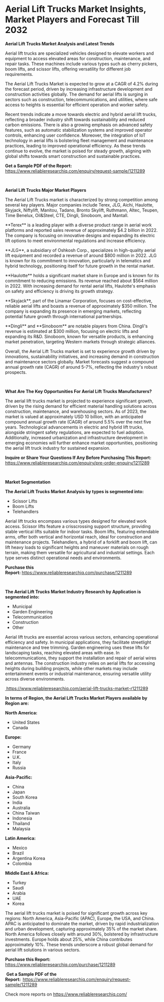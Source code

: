<p><h1>Aerial Lift Trucks Market Insights, Market Players and Forecast Till 2032</h1></p><p><strong>Aerial Lift Trucks Market Analysis and Latest Trends</strong></p>
<p><p>Aerial lift trucks are specialized vehicles designed to elevate workers and equipment to access elevated areas for construction, maintenance, and repair tasks. These machines include various types such as cherry pickers, boom lifts, and scissor lifts, offering versatility for different job requirements.</p><p>The Aerial Lift Trucks Market is expected to grow at a CAGR of 4.2% during the forecast period, driven by increasing infrastructure development and construction activities globally. The demand for aerial lifts is surging in sectors such as construction, telecommunications, and utilities, where safe access to heights is essential for efficient operation and worker safety. </p><p>Recent trends indicate a move towards electric and hybrid aerial lift trucks, reflecting a broader industry shift towards sustainability and reduced carbon emissions. There is also a growing emphasis on advanced safety features, such as automatic stabilization systems and improved operator controls, enhancing user confidence. Moreover, the integration of IoT technology in aerial lifts is bolstering fleet management and maintenance practices, leading to improved operational efficiency. As these trends continue to evolve, the market is poised for steady growth, aligning with global shifts towards smart construction and sustainable practices.</p></p>
<p><strong>Get a Sample PDF of the Report:&nbsp;</strong> <a href="https://www.reliableresearchiq.com/enquiry/request-sample/1211289?utm_campaign=2271&utm_medium=2&utm_source=Github&utm_content=ia&utm_term=24032025&utm_id=aerial-lift-trucks">https://www.reliableresearchiq.com/enquiry/request-sample/1211289</a></p>
<p>&nbsp;</p>
<p><strong>Aerial Lift Trucks Major Market Players</strong></p>
<p><p>The Aerial Lift Trucks market is characterized by strong competition among several key players. Major companies include Terex, JLG, Aichi, Haulotte, Skyjack, Niftylift, Manitou, Tadano, Bronto Skylift, Ruthmann, Altec, Teupen, Time Benelux, Oil&Steel, CTE, Dingli, Sinoboom, and Mantall.</p><p>**Terex** is a leading player with a diverse product range in aerial work platforms and reported sales revenue of approximately $4.2 billion in 2022. The company is focusing on innovative designs and expanding its electric lift options to meet environmental regulations and increase efficiency.</p><p>**JLG**, a subsidiary of Oshkosh Corp., specializes in high-quality aerial lift equipment and recorded a revenue of around $800 million in 2022. JLG is known for its commitment to innovation, particularly in telematics and hybrid technology, positioning itself for future growth in the rental market.</p><p>**Haulotte** holds a significant market share in Europe and is known for its commitment to reducing emissions. Its revenue reached about $564 million in 2022. With increasing demand for rental aerial lifts, Haulotte's emphasis on safety and efficiency is driving its growth strategy.</p><p>**Skyjack**, part of the Linamar Corporation, focuses on cost-effective, reliable aerial lifts and boasts a revenue of approximately $350 million. The company is expanding its presence in emerging markets, reflecting potential future growth through international partnerships.</p><p>**Dingli** and **Sinoboom** are notable players from China. Dingli's revenue is estimated at $300 million, focusing on electric lifts and expanding its R&D. Sinoboom, known for versatile products, is enhancing market penetration, targeting Western markets through strategic alliances.</p><p>Overall, the Aerial Lift Trucks market is set to experience growth driven by innovations, sustainability initiatives, and increasing demand in construction and maintenance sectors globally. Market forecasts suggest a compound annual growth rate (CAGR) of around 5-7%, reflecting the industry's robust prospects.</p></p>
<p>&nbsp;</p>
<p><strong>What Are The Key Opportunities For Aerial Lift Trucks Manufacturers?</strong></p>
<p><p>The aerial lift trucks market is projected to experience significant growth, driven by the rising demand for efficient material handling solutions across construction, maintenance, and warehousing sectors. As of 2023, the market is valued at approximately USD 10 billion, with an anticipated compound annual growth rate (CAGR) of around 5.5% over the next five years. Technological advancements in electric and hybrid lift trucks, alongside stringent safety regulations, are expected to fuel adoption. Additionally, increased urbanization and infrastructure development in emerging economies will further enhance market opportunities, positioning the aerial lift truck industry for sustained expansion.</p></p>
<p><strong>Inquire or Share Your Questions If Any Before Purchasing This Report:</strong> <a href="https://www.reliableresearchiq.com/enquiry/pre-order-enquiry/1211289?utm_campaign=2271&utm_medium=2&utm_source=Github&utm_content=ia&utm_term=24032025&utm_id=aerial-lift-trucks">https://www.reliableresearchiq.com/enquiry/pre-order-enquiry/1211289</a></p>
<p>&nbsp;</p>
<p><strong>Market Segmentation</strong></p>
<p><strong>The Aerial Lift Trucks Market Analysis by types is segmented into:</strong></p>
<p><ul><li>Scissor Lifts</li><li>Boom Lifts</li><li>Telehandlers</li></ul></p>
<p><p>Aerial lift trucks encompass various types designed for elevated work access. Scissor lifts feature a crisscrossing support structure, providing stable vertical lifts suitable for indoor tasks. Boom lifts, featuring extendable arms, offer both vertical and horizontal reach, ideal for construction and maintenance projects. Telehandlers, a hybrid of a forklift and boom lift, can lift heavy loads to significant heights and maneuver materials on rough terrain, making them versatile for agricultural and industrial settings. Each type serves distinct operational needs and environments.</p></p>
<p><strong>Purchase this Report:&nbsp;</strong><a href="https://www.reliableresearchiq.com/purchase/1211289?utm_campaign=2271&utm_medium=2&utm_source=Github&utm_content=ia&utm_term=24032025&utm_id=aerial-lift-trucks">https://www.reliableresearchiq.com/purchase/1211289</a></p>
<p>&nbsp;</p>
<p><strong>The Aerial Lift Trucks Market Industry Research by Application is segmented into:</strong></p>
<p><ul><li>Municipal</li><li>Garden Engineering</li><li>Telecommunication</li><li>Construction</li><li>Other</li></ul></p>
<p><p>Aerial lift trucks are essential across various sectors, enhancing operational efficiency and safety. In municipal applications, they facilitate streetlight maintenance and tree trimming. Garden engineering uses these lifts for landscaping tasks, reaching elevated areas with ease. In telecommunications, they support the installation and repair of aerial wires and antennas. The construction industry relies on aerial lifts for accessing heights during building projects, while other markets may include entertainment events or industrial maintenance, ensuring versatile utility across diverse environments.</p></p>
<p><a href="https://www.reliableresearchiq.com/aerial-lift-trucks-market-r1211289?utm_campaign=2271&utm_medium=2&utm_source=Github&utm_content=ia&utm_term=24032025&utm_id=aerial-lift-trucks">&nbsp;https://www.reliableresearchiq.com/aerial-lift-trucks-market-r1211289</a></p>
<p><strong>In terms of Region, the Aerial Lift Trucks Market Players available by Region are:</strong></p>
<p>
    <p> <strong> North America: </strong>
        <ul>
            <li>United States</li>
            <li>Canada</li>
        </ul>
        </p> 
    <p> <strong> Europe: </strong>
        <ul>
            <li>Germany</li>
            <li>France</li>
            <li>U.K.</li>
            <li>Italy</li>
            <li>Russia</li>
        </ul>
        </p> 
    <p> <strong> Asia-Pacific: </strong>
        <ul>
            <li>China</li>
            <li>Japan</li>
            <li>South Korea</li>
            <li>India</li>
            <li>Australia</li>
            <li>China Taiwan</li>
            <li>Indonesia</li>
            <li>Thailand</li>
            <li>Malaysia</li>
        </ul>
        </p> 
    <p> <strong> Latin America: </strong>
        <ul>
            <li>Mexico</li>
            <li>Brazil</li>
            <li>Argentina Korea</li>
            <li>Colombia</li>
        </ul>
        </p> 
    <p> <strong> Middle East & Africa: </strong>
        <ul>
            <li>Turkey</li>
            <li>Saudi</li>
            <li>Arabia</li>
            <li>UAE</li>
            <li>Korea</li>
        </ul>
    </p>
    </p>
<p><p>The aerial lift trucks market is poised for significant growth across key regions: North America, Asia-Pacific (APAC), Europe, the USA, and China. APAC is anticipated to dominate the market, driven by rapid industrialization and urban development, capturing approximately 35% of the market share. North America follows closely with around 30%, bolstered by infrastructure investments. Europe holds about 25%, while China contributes approximately 10%. These trends underscore a robust global demand for aerial lift solutions in various sectors.</p></p>
<p><strong>Purchase this Report: </strong><a href="https://www.reliableresearchiq.com/purchase/1211289?utm_campaign=2271&utm_medium=2&utm_source=Github&utm_content=ia&utm_term=24032025&utm_id=aerial-lift-trucks">https://www.reliableresearchiq.com/purchase/1211289</a></p>
<p>&nbsp;<strong>Get a Sample PDF of the Report:&nbsp;&nbsp;</strong><a href="https://www.reliableresearchiq.com/enquiry/request-sample/1211289?utm_campaign=2271&utm_medium=2&utm_source=Github&utm_content=ia&utm_term=24032025&utm_id=aerial-lift-trucks">https://www.reliableresearchiq.com/enquiry/request-sample/1211289</a></p>
<p><strong></strong></p>
<p>Check more reports on <a href="https://www.reliableresearchiq.com/?utm_campaign=2271&utm_medium=2&utm_source=Github&utm_content=ia&utm_term=24032025&utm_id=aerial-lift-trucks">https://www.reliableresearchiq.com/</a></p>